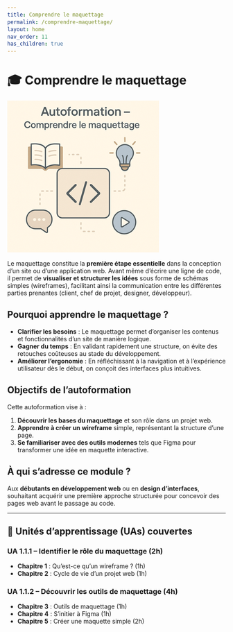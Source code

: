 ```yaml
---
title: Comprendre le maquettage
permalink: /comprendre-maquettage/
layout: home
nav_order: 11
has_children: true
---
```


# 🎓 Comprendre le maquettage

![comprendre-maquettage](../assets/images/1.1.comprendre-maquettage-350.png)

Le maquettage constitue la **première étape essentielle** dans la conception d’un site ou d’une application web. Avant même d’écrire une ligne de code, il permet de **visualiser et structurer les idées** sous forme de schémas simples (wireframes), facilitant ainsi la communication entre les différentes parties prenantes (client, chef de projet, designer, développeur).

## Pourquoi apprendre le maquettage ?
- **Clarifier les besoins** : Le maquettage permet d’organiser les contenus et fonctionnalités d’un site de manière logique.  
- **Gagner du temps** : En validant rapidement une structure, on évite des retouches coûteuses au stade du développement.  
- **Améliorer l’ergonomie** : En réfléchissant à la navigation et à l’expérience utilisateur dès le début, on conçoit des interfaces plus intuitives.

## Objectifs de l’autoformation
Cette autoformation vise à :  
1. **Découvrir les bases du maquettage** et son rôle dans un projet web.  
2. **Apprendre à créer un wireframe** simple, représentant la structure d’une page.  
3. **Se familiariser avec des outils modernes** tels que Figma pour transformer une idée en maquette interactive.

## À qui s’adresse ce module ?
Aux **débutants en développement web** ou en **design d’interfaces**, souhaitant acquérir une première approche structurée pour concevoir des pages web avant le passage au code.

---

## 📘 Unités d’apprentissage (UAs) couvertes

### UA 1.1.1 – Identifier le rôle du maquettage (2h)
- **Chapitre 1** : Qu’est-ce qu’un wireframe ? (1h)  
- **Chapitre 2** : Cycle de vie d’un projet web (1h)

### UA 1.1.2 – Découvrir les outils de maquettage (4h)
- **Chapitre 3** : Outils de maquettage (1h)  
- **Chapitre 4** : S’initier à Figma (1h)  
- **Chapitre 5** : Créer une maquette simple (2h)

